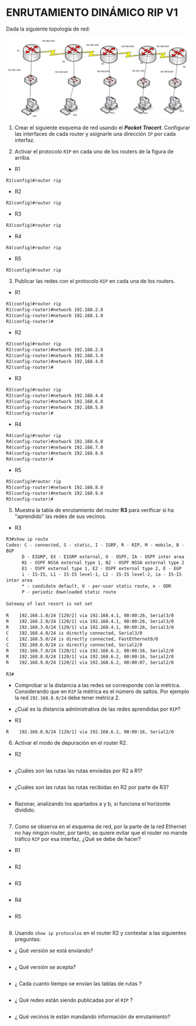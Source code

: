 # ENRUTAMIENTO DINÁMICO RIP V1

Dada la siguiente topología de red:

![](img/001.png)

1. Crear el siguiente esquema de red usando el ***Packet Tracert***. Configurar las interfaces de cada router y asignarle una dirección `IP` por cada interfaz.

2. Activar el protocolo `RIP` en cada uno de los routers de la figura de arriba.

+ R1

 ~~~
R1(config)#router rip
 ~~~

+ R2

 ~~~
R2(config)#router rip
 ~~~
 
 + R3
 
 ~~~
R3(config)#router rip
 ~~~
 
 + R4
 
 ~~~
R4(config)#router rip
 ~~~
 
 + R5
 
 ~~~
R5(config)#router rip
 ~~~

3. Publicar las redes con el protocolo `RIP` en cada una de los routers. 

+ R1

 ~~~
R1(config)#router rip
R1(config-router)#network 192.168.2.0
R1(config-router)#network 192.168.1.0
R1(config-router)#
 ~~~

+ R2

 ~~~
R2(config)#router rip 
R2(config-router)#network 192.168.2.0
R2(config-router)#network 192.168.3.0
R2(config-router)#network 192.168.4.0
R2(config-router)#
 ~~~
 
+  R3

 ~~~
R3(config)#router rip
R3(config-router)#network 192.168.4.0
R3(config-router)#network 192.168.6.0
R3(config-router)#network 192.168.5.0
R3(config-router)#
 ~~~
 
 + R4
 
 ~~~
R4(config)#router rip 
R4(config-router)#network 192.168.6.0
R4(config-router)#network 192.168.7.0
R4(config-router)#network 192.168.8.0
R4(config-router)#
 ~~~
 
 + R5
 
 ~~~
R5(config)#router rip
R5(config-router)#network 192.168.8.0
R5(config-router)#network 192.168.9.0
R5(config-router)#
 ~~~

5. Muestra la tabla de enrutamiento del router **R3** para verificar si ha "aprendido" las redes de sus vecinos.

 + R3
 
 ~~~
 R3#show ip route 
Codes: C - connected, S - static, I - IGRP, R - RIP, M - mobile, B - BGP
       D - EIGRP, EX - EIGRP external, O - OSPF, IA - OSPF inter area
       N1 - OSPF NSSA external type 1, N2 - OSPF NSSA external type 2
       E1 - OSPF external type 1, E2 - OSPF external type 2, E - EGP
       i - IS-IS, L1 - IS-IS level-1, L2 - IS-IS level-2, ia - IS-IS inter area
       * - candidate default, U - per-user static route, o - ODR
       P - periodic downloaded static route

Gateway of last resort is not set

R    192.168.1.0/24 [120/2] via 192.168.4.1, 00:00:26, Serial3/0
R    192.168.2.0/24 [120/1] via 192.168.4.1, 00:00:26, Serial3/0
R    192.168.3.0/24 [120/1] via 192.168.4.1, 00:00:26, Serial3/0
C    192.168.4.0/24 is directly connected, Serial3/0
C    192.168.5.0/24 is directly connected, FastEthernet0/0
C    192.168.6.0/24 is directly connected, Serial2/0
R    192.168.7.0/24 [120/1] via 192.168.6.2, 00:00:16, Serial2/0
R    192.168.8.0/24 [120/1] via 192.168.6.2, 00:00:16, Serial2/0
R    192.168.9.0/24 [120/2] via 192.168.6.2, 00:00:07, Serial2/0

R3#
 ~~~

 + Comprobar si la distancia a las redes se corresponde con la métrica. Considerando que en `RIP` la métrica es el número de saltos. Por ejemplo la red `192.168.8.0/24` debe tener métrica 2.
 + ¿Cual es la distancia administrativa de las redes aprendidas por `RIP`?

 + R3
 
 ~~~
 R    192.168.8.0/24 [120/1] via 192.168.6.2, 00:00:16, Serial2/0
 ~~~

6. Activar el modo de depuración en el router R2.

 + R2
 
 ~~~
 
 ~~~

+ ¿Cuáles son las rutas las rutas enviadas por R2 a R1?

~~~
~~~

+ ¿Cuáles son las rutas las rutas recibidas en R2 por parte de R3?

~~~
~~~

+ Razonar, analizando los apartados a y b, si funciona el horizonte dividido.

~~~
~~~

7. Como se observa en el esquema de red, por la parte de la red Ethernet no hay ningún router, por tanto, se quiere evitar que el router no mande tráfico `RIP` por esa interfaz, ¿Qué se debe de hacer?

 + R1
 
 ~~~
 ~~~

+ R2

 ~~~
 ~~~
 
 + R3
 
 ~~~
 ~~~
 
 + R4
 
 ~~~
 ~~~
 
 + R5
 
 ~~~
 ~~~

8. Usando `show ip protocolos` en el router R2 y contestar a las siguientes preguntas:

+ ¿ Qué versión se está enviando?

~~~
~~~

+ ¿ Qué versión se acepta?

~~~
~~~

+ ¿ Cada cuanto tiempo se envían las tablas de rutas ?

~~~
~~~

+ ¿ Qué redes están siendo publicadas por el `RIP` ?

~~~
~~~

+ ¿ Qué vecinos le están mandando información de enrutamiento?

~~~
~~~




